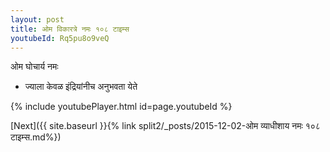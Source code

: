 ```yaml
---
layout: post
title: ओम विकारत्रे नमः १०८ टाइम्स
youtubeId: Rq5pu8o9veQ
---
```

 
 
 ओम घोचार्य नमः  
 
 -  ज्याला केवळ इंद्रियांनीच अनुभवता येते 
 
  
 
  
 
 
 
 
 
 


{% include youtubePlayer.html id=page.youtubeId %}
 
[Next]({{ site.baseurl }}{% link  split2/_posts/2015-12-02-ओम व्याधीशाय नमः १०८ टाइम्स.md%})
 
